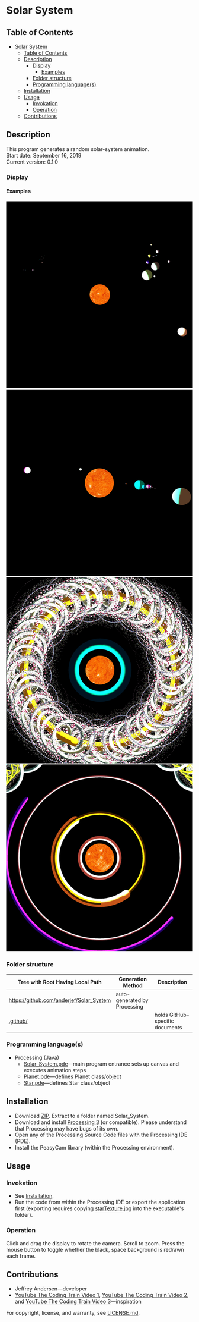 # Solar System

## Table of Contents

- [Solar System](#solar-system)
  - [Table of Contents](#table-of-contents)
  - [Description](#description)
    - [Display](#display)
      - [Examples](#examples)
    - [Folder structure](#folder-structure)
    - [Programming language(s)](#programming-languages)
  - [Installation](#installation)
  - [Usage](#usage)
    - [Invokation](#invokation)
    - [Operation](#operation)
  - [Contributions](#contributions)

## Description

This program generates a random solar-system animation.  
Start date: September 16, 2019  
Current version: 0.1.0  

### Display

#### Examples

![Example 1 Picture](Picture1.png)
![Example 2 Picture](Picture2.png)
![Example 3 Picture Without Space Redrawn](Picture3.png)
![Example 4 Picture Without Space Redrawn](Picture4.png)

### Folder structure

| Tree with Root Having Local Path | Generation Method | Description |
| -------------------------------- | ----------------- | ----------- |
| <https://github.com/anderjef/Solar_System> | auto-generated by Processing | <!-- --> |
| [.github/](.github/) | <!-- --> | holds GitHub-specific documents |

### Programming language(s)

- Processing (Java)
  - [Solar_System.pde](Solar_System.pde)&mdash;main program entrance sets up canvas and executes animation steps
  - [Planet.pde](Planet.pde)&mdash;defines Planet class/object
  - [Star.pde](Star.pde)&mdash;defines Star class/object

## Installation

- Download [ZIP](https://github.com/anderjef/Solar_System/archive/main.zip). Extract to a folder named Solar_System.
- Download and install [Processing 3](https://processing.org/) (or compatible). Please understand that Processing may have bugs of its own.
- Open any of the Processing Source Code files with the Processing IDE (PDE).
- Install the PeasyCam library (within the Processing environment).

## Usage

### Invokation

- See [Installation](#installation).
- Run the code from within the Processing IDE or export the application first (exporting requires copying [starTexture.jpg](starTexture.jpg) into the executable's folder).

### Operation

Click and drag the display to rotate the camera. Scroll to zoom. Press the mouse button to toggle whether the black, space background is redrawn each frame.

## Contributions

- Jeffrey Andersen&mdash;developer
- [YouTube The Coding Train Video 1](https://www.youtube.com/watch?v=l8SiJ-RmeHU), [YouTube The Coding Train Video 2](https://www.youtube.com/watch?v=dncudkelNxw), and [YouTube The Coding Train Video 3](https://www.youtube.com/watch?v=FGAwi7wpU8c)&mdash;inspiration

For copyright, license, and warranty, see [LICENSE.md](LICENSE.md).
